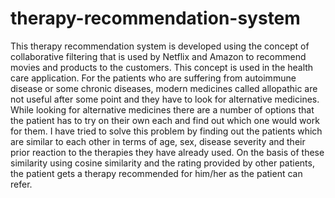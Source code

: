# therapy-recommendation-system
This therapy recommendation system is developed using the concept of collaborative filtering that is used by Netflix and Amazon to recommend movies and products to the customers. This concept is used in the health care application. For the patients who are suffering from autoimmune disease or some chronic diseases, modern medicines called allopathic are not useful after some point and they have to look for alternative medicines. While looking for alternative medicines there are a number of options that the patient has to try on their own each and find out which one would work for them. I have tried to solve this problem by finding out the patients which are similar to each other in terms of age, sex, disease severity and their prior reaction to the therapies they have already used. On the basis of these similarity using cosine similarity and the rating provided by other patients, the patient gets a therapy recommended for him/her as the patient can refer.
